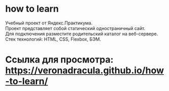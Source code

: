 
# how to learn
Учебный проект от Яндекс.Практикума.  
Проект представляет собой статический одностраничный сайт.  
Для подключения разместите родительский каталог на веб-сервере.  
Стек технологий: HTML, CSS, Flexbox, БЭМ.

# Ссылка для просмотра: https://veronadracula.github.io/how-to-learn/


  


